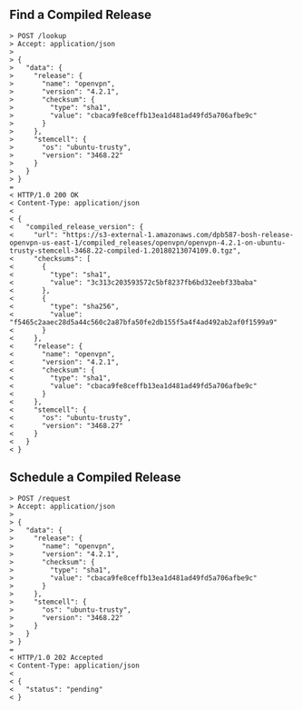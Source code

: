 ## Find a Compiled Release

    > POST /lookup
    > Accept: application/json
    >
    > {
    >   "data": {
    >     "release": {
    >       "name": "openvpn",
    >       "version": "4.2.1",
    >       "checksum": {
    >         "type": "sha1",
    >         "value": "cbaca9fe8ceffb13ea1d481ad49fd5a706afbe9c"
    >       }
    >     },
    >     "stemcell": {
    >       "os": "ubuntu-trusty",
    >       "version": "3468.22"
    >     }
    >   }
    > }
    =
    < HTTP/1.0 200 OK
    < Content-Type: application/json
    <
    < {
    <   "compiled_release_version": {
    <     "url": "https://s3-external-1.amazonaws.com/dpb587-bosh-release-openvpn-us-east-1/compiled_releases/openvpn/openvpn-4.2.1-on-ubuntu-trusty-stemcell-3468.22-compiled-1.20180213074109.0.tgz",
    <     "checksums": [
    <       {
    <         "type": "sha1",
    <         "value": "3c313c203593572c5bf8237fb6bd32eebf33baba"
    <       },
    <       {
    <         "type": "sha256",
    <         "value": "f5465c2aaec28d5a44c560c2a87bfa50fe2db155f5a4f4ad492ab2af0f1599a9"
    <       }
    <     },
    <     "release": {
    <       "name": "openvpn",
    <       "version": "4.2.1",
    <       "checksum": {
    <         "type": "sha1",
    <         "value": "cbaca9fe8ceffb13ea1d481ad49fd5a706afbe9c"
    <       }
    <     },
    <     "stemcell": {
    <       "os": "ubuntu-trusty",
    <       "version": "3468.27"
    <     }
    <   }
    < }

## Schedule a Compiled Release

    > POST /request
    > Accept: application/json
    >
    > {
    >   "data": {
    >     "release": {
    >       "name": "openvpn",
    >       "version": "4.2.1",
    >       "checksum": {
    >         "type": "sha1",
    >         "value": "cbaca9fe8ceffb13ea1d481ad49fd5a706afbe9c"
    >       }
    >     },
    >     "stemcell": {
    >       "os": "ubuntu-trusty",
    >       "version": "3468.22"
    >     }
    >   }
    > }
    =
    < HTTP/1.0 202 Accepted
    < Content-Type: application/json
    <
    < {
    <   "status": "pending"
    < }
